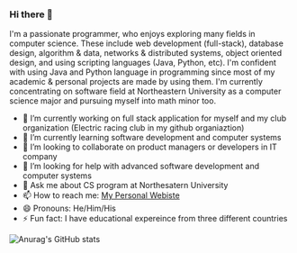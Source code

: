 ### Hi there 👋


I'm a passionate programmer, who enjoys exploring many fields in computer science. These include web development (full-stack), database design, algorithm & data, networks & distributed systems, object oriented design, and using scripting languages (Java, Python, etc). I'm confident with using Java and Python language in programming since most of my academic & personal projects are made by using them. I'm currently concentrating on software field at Northeastern University as a computer science major and pursuing myself into math minor too. 

- 🔭 I’m currently working on full stack application for myself and my club organization (Electric racing club in my github organiaztion)
- 🌱 I’m currently learning software development and computer systems
- 👯 I’m looking to collaborate on product managers or developers in IT company
- 🤔 I’m looking for help with advanced software development and computer systems
- 💬 Ask me about CS program at Northesatern University
- 📫 How to reach me: [My Personal Webiste](https://callmejim.netlify.app/)
- 😄 Pronouns: He/Him/His
- ⚡ Fun fact: I have educational expereince from three different countries

![Anurag's GitHub stats](https://github-readme-stats.vercel.app/api?username=callmejim1226&show_icons=true&theme=radical&hide=issues)
